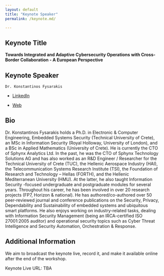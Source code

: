 ```yaml
---
layout: default
title: "Keynote Speaker"
permalink: /keynote.md/

---
```


## Keynote Title

**Towards Integrated and Adaptive Cybersecurity Operations with Cross-Border Collaboration - A European Perspective**

## Keynote Speaker
``Dr. Konstantinos Fysarakis``

- [LinkedIn](https://www.linkedin.com/in/kfysarakis/) 

- [Web](http://www.fysarakis.com/)

## Bio
Dr. Konstantinos Fysarakis holds a Ph.D. in Electronic & Computer Engineering, Embedded Systems Security (Technical University of Crete), an MSc in Information Security (Royal Holloway, University of London), and a BSc in Applied Mathematics (University of Crete). He is currently the CTO of Sphynx Analytics Ltd. In the past, he was the CTO of Sphynx Technology Solutions AG and has also worked as an R&D Engineer / Researcher for the Technical University of Crete (TUC), the Hellenic Aerospace Industry (HAI), the Telecommunication Systems Research Institute (TSI), the Foundation of Research and Technology – Hellas (FORTH), and the Hellenic Mediterranean University (HMU). At the latter, he also taught Information Security -focused undergraduate and postgraduate modules for several years. Throughout his career, he has been involved in over 20 research projects (FP7, Horizon & national). He has authored/co-authored over 50 peer-reviewed journal and conference publications on the Security, Privacy, Dependability and Sustainability of embedded systems and ubiquitous smart platforms. He also enjoys working on industry-related tasks, dealing with Information Security Management (being an IRCA-certified ISO 27001:2005 auditor) and operational security topics such as Cyber Threat Intelligence and Security Automation, Orchestration & Response.

## Additional Information

We aim to broadcast the keynote live, record it, and make it available online after the end of the workshop.

Keynote Live URL: TBA



